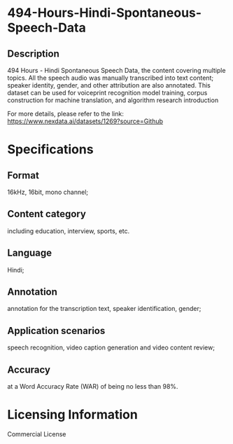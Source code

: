 # 494-Hours-Hindi-Spontaneous-Speech-Data

## Description
494 Hours - Hindi Spontaneous Speech Data, the content covering multiple topics. All the speech audio was manually transcribed into text content; speaker identity, gender, and other attribution are also annotated. This dataset can be used for voiceprint recognition model training, corpus construction for machine translation, and algorithm research introduction

For more details, please refer to the link: https://www.nexdata.ai/datasets/1269?source=Github

# Specifications
## Format
16kHz, 16bit, mono channel;
## Content category
including education, interview, sports, etc.
## Language
Hindi;
## Annotation
annotation for the transcription text, speaker identification, gender;
## Application scenarios
speech recognition, video caption generation and video content review;
## Accuracy
at a Word Accuracy Rate (WAR) of being no less than 98%.

# Licensing Information
Commercial License
